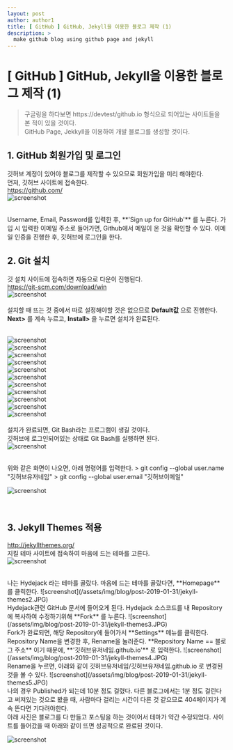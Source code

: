 ```yaml
---
layout: post
author: author1
title: [ GitHub ] GitHub, Jekyll을 이용한 블로그 제작 (1)
description: >
  make github blog using github page and jekyll
---
```

# [ GitHub ] GitHub, Jekyll을 이용한 블로그 제작 (1)
> 구글링을 하다보면 https://devtest/github.io 형식으로 되어있는 사이트들을 본 적이 있을 것이다.  
> GitHub Page, Jekkyll을 이용하여 개발 블로그를 생성할 것이다.  

## 1. GitHub 회원가입 및 로그인
깃허브 계정이 있어야 블로그를 제작할 수 있으므로 회원가입을 미리 해야한다.  
먼저, 깃허브 사이트에 접속한다.  
<https://github.com/>  
![screenshot](/assets/img/blog/post-2019-01-31/github-signup-view.JPG)  

<br>
Username, Email, Password를 입력한 후, **'Sign up for GitHub'** 를 누른다.  
가입 시 입력한 이메일 주소로 들어가면, Github에서 메일이 온 것을 확인할 수 있다.  
이메일 인증을 진행한 후, 깃허브에 로그인을 한다.

<br>

## 2. Git 설치
깃 설치 사이트에 접속하면 자동으로 다운이 진행된다.  
<https://git-scm.com/download/win>  
![screenshot](/assets/img/blog/post-2019-01-31/git-site.JPG)  
<br>
설치할 때 뜨는 것 중에서 따로 설정해야할 것은 없으므로 **Default값** 으로 진행한다.  
**Next>** 를 계속 누르고, **Install>** 을 누르면 설치가 완료된다.  
<br>

![screenshot](/assets/img/blog/post-2019-01-31/git-setup1.JPG)  
![screenshot](/assets/img/blog/post-2019-01-31/git-setup2.JPG)  
![screenshot](/assets/img/blog/post-2019-01-31/git-setup3.JPG)  
![screenshot](/assets/img/blog/post-2019-01-31/git-setup4.JPG)  
![screenshot](/assets/img/blog/post-2019-01-31/git-setup5.JPG)  
![screenshot](/assets/img/blog/post-2019-01-31/git-setup6.JPG)  
![screenshot](/assets/img/blog/post-2019-01-31/git-setup7.JPG)  
![screenshot](/assets/img/blog/post-2019-01-31/git-setup8.JPG)  
![screenshot](/assets/img/blog/post-2019-01-31/git-setup9.JPG)  
![screenshot](/assets/img/blog/post-2019-01-31/git-setup10.JPG)  
![screenshot](/assets/img/blog/post-2019-01-31/git-setup11.JPG)  
<br>
설치가 완료되면, Git Bash라는 프로그램이 생길 것이다.  
깃허브에 로그인되어있는 상태로 Git Bash를 실행하면 된다.  
![screenshot](/assets/img/blog/post-2019-01-31/git-bash1.JPG)  

<br>
위와 같은 화면이 나오면, 아래 명령어를 입력한다.  
> git config --global user.name "깃허브유저네임"  
> git config --global user.email "깃허브이메일"  

![screenshot](/assets/img/blog/post-2019-01-31/git-bash2.JPG)  

<br>

## 3. Jekyll Themes 적용
<http://jekyllthemes.org/>  
지킬 테마 사이트에 접속하여 마음에 드는 테마를 고른다.  
![screenshot](/assets/img/blog/post-2019-01-31/jekyll-themes1.JPG)  

<br>
나는 Hydejack 라는 테마를 골랐다.  
마음에 드는 테마를 골랐다면, **Homepage** 를 클릭한다.  
![screenshot](/assets/img/blog/post-2019-01-31/jekyll-themes2.JPG)  

<br>
Hydejack관련 GitHub 문서에 들어오게 된다.  
Hydejack 소스코드를 내 Repository에 복사하여 수정하기위해 **Fork** 를 누른다.  
![screenshot](/assets/img/blog/post-2019-01-31/jekyll-themes3.JPG)  

<br>
Fork가 완료되면, 해당 Repository에 들어가서 **Settings** 메뉴를 클릭한다.  
Repository Name을 변경한 후, Rename을 눌러준다.  
**Repository Name == 블로그 주소** 이기 때문에, **'깃허브유저네임.github.io'** 로 입력한다.  
![screenshot](/assets/img/blog/post-2019-01-31/jekyll-themes4.JPG)  

<br>
Rename을 누르면, 아래와 같이 깃허브유저네임/깃허브유저네임.github.io 로 변경된 것을 볼 수 있다.  
![screenshot](/assets/img/blog/post-2019-01-31/jekyll-themes5.JPG)  

<br>
나의 경우 Published가 되는데 10분 정도 걸렸다.
다른 블로그에서는 1분 정도 걸린다고 써져있는 것으로 봤을 때,
사람마다 걸리는 시간이 다른 것 같으므로 404페이지가 계속 뜬다면 기다려야한다.  
<br>
아래 사진은 블로그를 다 만들고 포스팅을 하는 것이어서 테마가 약간 수정되었다.  
사이트를 들어갔을 때 아래와 같이 뜨면 성공적으로 완료된 것이다.  

![screenshot](/assets/img/blog/post-2019-01-31/jekyll-themes6.JPG)  
